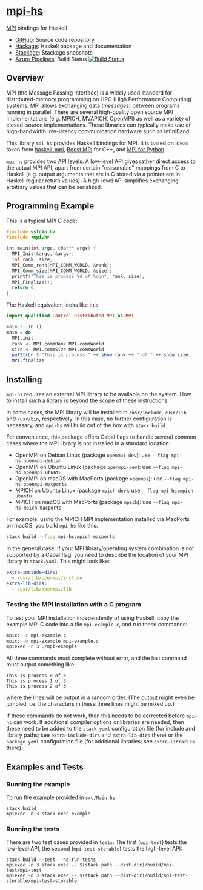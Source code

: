 # [mpi-hs](https://github.com/eschnett/mpi-hs)

[MPI](https://www.mpi-forum.org) bindings for Haskell

* [GitHub](https://github.com/eschnett/mpi-hs): Source code repository
* [Hackage](http://hackage.haskell.org/package/mpi-hs): Haskell
  package and documentation
* [Stackage](https://www.stackage.org/package/mpi-hs): Stackage
  snapshots
* [Azure
  Pipelines](https://dev.azure.com/schnetter/mpi-hs/_build):
  Build Status [![Build
  Status](https://dev.azure.com/schnetter/mpi-hs/_apis/build/status/eschnett.mpi-hs?branchName=master)](https://dev.azure.com/schnetter/mpi-hs/_build/latest&branchName=master)



## Overview

MPI (the Message Passing Interface) is a widely used standard for
distributed-memory programming on HPC (High Performance Computing)
systems. MPI allows exchanging data (_messages_) between programs
running in parallel. There are several high-quality open source MPI
implementations (e.g. MPICH, MVAPICH, OpenMPI) as well as a variety of
closed-source implementations. These libraries can typically make use
of high-bandwidth low-latency communication hardware such as
InfiniBand.

This library `mpi-hs` provides Haskell bindings for MPI. It is based
on ideas taken from
[haskell-mpi](https://github.com/bjpop/haskell-mpi),
[Boost.MPI](https://www.boost.org/doc/libs/1_64_0/doc/html/mpi.html)
for C++, and [MPI for
Python](https://mpi4py.readthedocs.io/en/stable/).

`mpi-hs` provides two API levels: A low-level API gives rather direct
access to the actual MPI API, apart from certain "reasonable" mappings
from C to Haskell (e.g. output arguments that are in C stored via a
pointer are in Haskell regular return values). A high-level API
simplifies exchanging arbitrary values that can be serialized.



## Programming Example

This is a typical MPI C code:
```C
#include <stdio.h>
#include <mpi.h>

int main(int argc, char** argv) {
  MPI_Init(&argc, &argv);
  int rank, size;
  MPI_Comm_rank(MPI_COMM_WORLD, &rank);
  MPI_Comm_size(MPI_COMM_WORLD, &size);
  printf("This is process %d of %d\n", rank, size);
  MPI_Finalize();
  return 0;
}
```

The Haskell equivalent looks like this:
```Haskell
import qualified Control.Distributed.MPI as MPI

main :: IO ()
main = do
  MPI.init
  rank <- MPI.commRank MPI.commWorld
  size <- MPI.commSize MPI.commWorld
  putStrLn $ "This is process " ++ show rank ++ " of " ++ show size
  MPI.finalize
```



## Installing

`mpi-hs` requires an external MPI library to be available on the
system. How to install such a library is beyond the scope of these
instructions.

<!---
(It is important that the MPI library's include files, libraries, and
executables are installed consistently. A common source of problems is
that there are several MPI implementations available on a system, and
that the default include file `mpi.h`, the library `libmpi.a`, and/or
the executable `mpirun` are provided by different implementations.
This will lead to various problems, often segfaults, since neither the
operating system nor these libraries provide any protection against
such a mismatch.)
-->

In some cases, the MPI library will be installed in `/usr/include`,
`/usr/lib`, and `/usr/bin`, respectively. In this case, no further
configuration is necessary, and `mpi-hs` will build out of the box
with `stack build`.

For convenience, this package offers Cabal flags to handle several
common cases where the MPI library is not installed in a standard
location:

- OpenMPI on Debian Linux (package `openmpi-dev`): use `--flag
  mpi-hs:openmpi-debian`
- OpenMPI on Ubuntu Linux (package `openmpi-dev`): use `--flag
  mpi-hs:openmpi-ubuntu`
- OpenMPI on macOS with MacPorts (package `openmpi`): use `--flag
  mpi-hs:openmpi-macports`
- MPICH on Ubuntu Linux (package `mpich-dev`): use `--flag
  mpi-hs:mpich-ubuntu`
- MPICH on macOS with MacPorts (package `mpich`): use `--flag
  mpi-hs:mpich-macports`

For example, using the MPICH MPI implementation installed via MacPorts
on macOS, you build `mpi-hs` like this:

```sh
stack build --flag mpi-hs:mpich-macports
```

In the general case, if your MPI library/operating system combination
is not supported by a Cabal flag, you need to describe the location of
your MPI library in `stack.yaml`. This might look like:

```yaml
extra-include-dirs:
  - /usr/lib/openmpi/include
extra-lib-dirs:
  - /usr/lib/openmpi/lib
```

### Testing the MPI installation with a C program

To test your MPI installation independently of using Haskell, copy the
example MPI C code into a file `mpi-example.c`, and run these commands:

```sh
mpicc -c mpi-example.c
mpicc -o mpi-example mpi-example.o
mpiexec -n 3 ./mpi-example
```

All three commands must complete without error, and the last command
must output something like

```
This is process 0 of 3
This is process 1 of 3
This is process 2 of 3
```

where the lines will be output in a random order. (The output might
even be jumbled, i.e. the characters in these three lines might be
mixed up.)

If these commands do not work, then this needs to be corrected before
`mpi-hs` can work. If additional compiler options or libraries are
needed, then these need to be added to the `stack.yaml` configuration
file (for include and library paths; see `extra-include-dirs` and
`extra-lib-dirs` there) or the `package.yaml` configuration file (for
additional libraries; see `extra-libraries` there).



## Examples and Tests

### Running the example

To run the example provided in `src/Main.hs`:

```
stack build
mpiexec -n 3 stack exec example
```

### Running the tests

There are two test cases provided in `tests`. The first (`mpi-test`)
tests the low-level API, the second (`mpi-test-storable`) tests the
high-level API:

```
stack build --test --no-run-tests
mpiexec -n 3 stack exec -- $(stack path --dist-dir)/build/mpi-test/mpi-test
mpiexec -n 3 stack exec -- $(stack path --dist-dir)/build/mpi-test-storable/mpi-test-storable
```



<!---
## Related packages

There are three companion packages that provide the same high-level
API via different serialization packages. These are separate packages
to reduce the number of dependencies of `mpi-hs`:
- `mpi-hs-binary`, based on `Data.Binary` from
  [`binary`](https://hackage.haskell.org/package/binary)
- `mpi-hs-serialize`, based on `Data.Serialize` from
  [`cereal`](https://hackage.haskell.org/package/cereal)
- `mpi-hs-store`, based on `Data.Store` from
  [`store`](https://hackage.haskell.org/package/store)
-->
